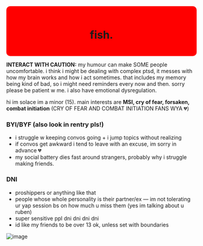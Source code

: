 <div style="background-color: red; padding: 20px; border-radius: 10px;">
  <h1 align="center">fish.</h1>
</div>

<p><b>INTERACT WITH CAUTION:</b> my humour can make SOME people uncomfortable. i think i might be dealing with complex ptsd, it messes with how my brain works and how i act sometimes. that includes my memory being kind of bad, so i might need reminders every now and then. sorry please be patient w me. i also have emotional dysregulation.</p></p>

<p>hi im solace im a minor (15). main interests are <b>MSI, cry of fear, forsaken, combat initiation</b> (CRY OF FEAR AND COMBAT INITIATION FANS WYA 💔)</p>

<h3>BYI/BYF (also look in rentry pls!)</h3>
<ul>
  <li>i struggle w keeping convos going + i jump topics without realizing</li>
  <li>if convos get awkward i tend to leave with an excuse, im sorry in advance 💔</li>
  <LI>my social battery dies fast around strangers, probably why i struggle making friends.</LI>
</ul>
</ul>

<h3>DNI</h3>
<ul>
  <li>proshippers or anything like that</li>
  <li>people whose whole personality is their partner/ex — im not tolerating ur yap session bs on how much u miss them (yes im talking about u ruben)</li>
  <li>super sensitive ppl dni dni dni dni</li>
  <li>id like my friends to be over 13 ok, unless set with boundaries</li>
</ul>

![image](https://github.com/user-attachments/assets/2178ac70-8ded-49a6-a5c9-66297795cc17)
